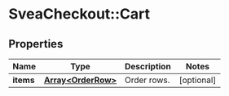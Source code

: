 # SveaCheckout::Cart

## Properties
Name | Type | Description | Notes
------------ | ------------- | ------------- | -------------
**items** | [**Array&lt;OrderRow&gt;**](OrderRow.md) | Order rows. | [optional] 


